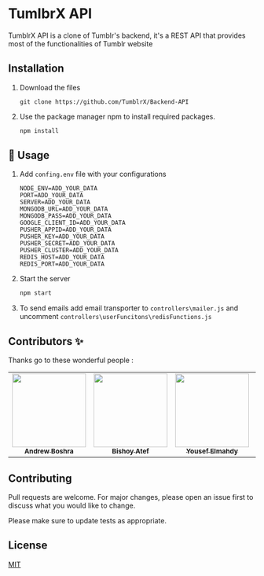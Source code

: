 # TumlbrX API

TumblrX API is a clone of Tumblr's backend, it's a REST API that provides most of the functionalities of Tumblr website

## Installation
1. Download the files
    ```
    git clone https://github.com/TumblrX/Backend-API
    ```
2. Use the package manager npm to install required packages.

    ```bash
    npm install
    ```

## 🚀 Usage
1. Add `confing.env` file with your configurations
    ```
    NODE_ENV=ADD_YOUR_DATA
    PORT=ADD_YOUR_DATA
    SERVER=ADD_YOUR_DATA
    MONGODB_URL=ADD_YOUR_DATA
    MONGODB_PASS=ADD_YOUR_DATA
    GOOGLE_CLIENT_ID=ADD_YOUR_DATA
    PUSHER_APPID=ADD_YOUR_DATA
    PUSHER_KEY=ADD_YOUR_DATA
    PUSHER_SECRET=ADD_YOUR_DATA
    PUSHER_CLUSTER=ADD_YOUR_DATA
    REDIS_HOST=ADD_YOUR_DATA
    REDIS_PORT=ADD_YOUR_DATA
    ```
2. Start the server
    ```bash
    npm start
    ```
3. To send emails add email transporter to `controllers\mailer.js` and uncomment `controllers\userFuncitons\redisFunctions.js`
## Contributors ✨

Thanks go to these wonderful people :

<table>
  <tr>
    <td align="center"><a href="https://github.com/AndrewBoshra"><img src="https://avatars.githubusercontent.com/u/62408035?v=4" width="150px;" alt=""/><br /><sub><b>Andrew Boshra</b></sub></a><br /></td>
    <td align="center"><a href="https://github.com/BishoyAtef"><img src="https://avatars.githubusercontent.com/u/83448056?v=4" width="150px;" alt=""/><br /><sub><b>Bishoy Atef</b></sub></a><br /></td>
    <td align="center"><a href="https://github.com/yousefelmahdy"><img src="https://avatars.githubusercontent.com/u/62335520?v=4" width="150px;" alt=""/><br /><sub><b>Yousef Elmahdy</b></sub></a><br /></td>
    <td align="center"><a href="https://github.com/PeterAyad"><img src="https://avatars.githubusercontent.com/u/62403514?v=4" width="150px;" alt=""/><br /><sub><b>Peter Ayad</b></sub></a><br /></td>
  </tr>
 </table>

## Contributing
Pull requests are welcome. For major changes, please open an issue first to discuss what you would like to change.

Please make sure to update tests as appropriate.

## License
[MIT](https://choosealicense.com/licenses/mit/)